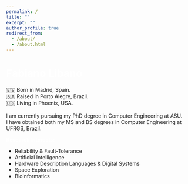 ```yaml
---
permalink: /
title: ""
excerpt: ""
author_profile: true
redirect_from: 
  - /about/
  - /about.html
---
```


<span style="color:white">Fabiano Libano</span>
======
🇪🇸 Born in Madrid, Spain.<br />
🇧🇷 Raised in Porto Alegre, Brazil.<br />
🇺🇸 Living in Phoenix, USA.<br />
 <br />
I am currently pursuing my PhD degree in Computer Engineering at ASU.<br />
I have obtained both my MS and BS degrees in Computer Engineering at UFRGS, Brazil.

<span style="color:white">**Research Interests:**</span>
* Reliability & Fault-Tolerance
* Artificial Intelligence
* Hardware Description Languages & Digital Systems
* Space Exploration
* Bioinformatics
